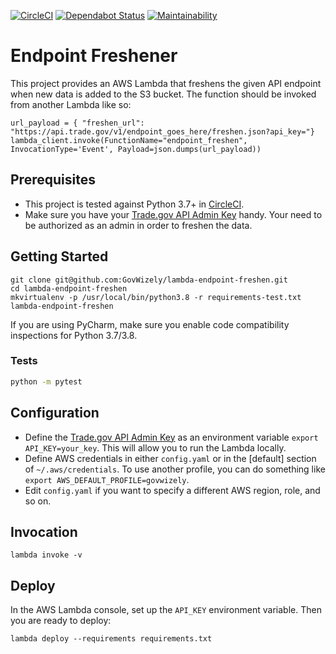 [![CircleCI](https://circleci.com/gh/GovWizely/lambda-endpoint-freshen.svg?style=svg)](https://circleci.com/gh/GovWizely/lambda-endpoint-freshen)
[![Dependabot Status](https://api.dependabot.com/badges/status?host=github&repo=GovWizely/lambda-endpoint-freshen)](https://dependabot.com)
[![Maintainability](https://api.codeclimate.com/v1/badges/313039270d5cc676239f/maintainability)](https://codeclimate.com/github/GovWizely/lambda-endpoint-freshen/maintainability)

# Endpoint Freshener

This project provides an AWS Lambda that freshens the given API endpoint when new data is added to the S3 bucket.
The function should be invoked from another Lambda like so:
```
url_payload = { "freshen_url": "https://api.trade.gov/v1/endpoint_goes_here/freshen.json?api_key="}
lambda_client.invoke(FunctionName="endpoint_freshen", InvocationType='Event', Payload=json.dumps(url_payload))
```

## Prerequisites

- This project is tested against Python 3.7+ in [CircleCI](https://app.circleci.com/github/GovWizely/lambda-endpoint-freshen/pipelines).
- Make sure you have your [Trade.gov API Admin Key](https://api.trade.gov) handy. Your need to be authorized as an admin in order to freshen the data.

## Getting Started

	git clone git@github.com:GovWizely/lambda-endpoint-freshen.git
	cd lambda-endpoint-freshen
	mkvirtualenv -p /usr/local/bin/python3.8 -r requirements-test.txt lambda-endpoint-freshen

If you are using PyCharm, make sure you enable code compatibility inspections for Python 3.7/3.8.

### Tests

```bash
python -m pytest
```

## Configuration

* Define the [Trade.gov API Admin Key](https://api.trade.gov) as an environment variable `export API_KEY=your_key`. This will allow you to run the Lambda locally.
* Define AWS credentials in either `config.yaml` or in the [default] section of `~/.aws/credentials`. To use another profile, you can do something like `export AWS_DEFAULT_PROFILE=govwizely`.
* Edit `config.yaml` if you want to specify a different AWS region, role, and so on.

## Invocation

	lambda invoke -v
 
## Deploy
    
In the AWS Lambda console, set up the `API_KEY` environment variable. Then you are ready to deploy:

	lambda deploy --requirements requirements.txt
